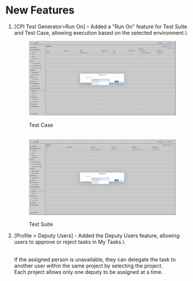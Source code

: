 # New Features

1.  \[CPI Test Generator>Run On] – Added a "Run On" feature for Test Suite and Test Case, allowing execution based on the selected environment.\


    <div><figure><img src="../.gitbook/assets/image.png" alt=""><figcaption><p>Test Case<br><br></p></figcaption></figure> <figure><img src="../.gitbook/assets/image (2).png" alt=""><figcaption><p>Test Suite</p></figcaption></figure></div>
2. \[Profile > Deputy Users] - Added the Deputy Users feature, allowing users to approve or reject tasks in My Tasks.\

   \
   If the assigned person is unavailable, they can delegate the task to another user within the same project by selecting the project.
   \
   Each project allows only one deputy to be assigned at a time.
